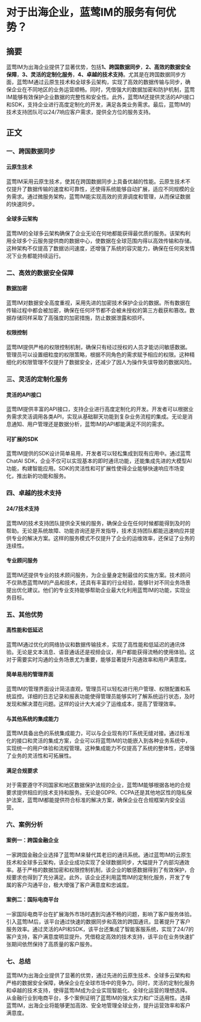 # 对于出海企业，蓝莺IM的服务有何优势？

## 摘要

蓝莺IM为出海企业提供了显著优势，包括**1、跨国数据同步**，**2、高效的数据安全保障**，**3、灵活的定制化服务**，**4、卓越的技术支持**。尤其是在跨国数据同步方面，蓝莺IM通过云原生技术和全球多云架构，实现了高效的数据传输与同步，确保企业在不同地区的业务运营顺畅。同时，凭借强大的数据加密和防护机制，蓝莺IM能够有效保护企业数据的完整性和安全性。此外，蓝莺IM还提供灵活的API接口和SDK，支持企业进行高度定制化的开发，满足各类业务需求。最后，蓝莺IM的技术支持团队可以24/7响应客户需求，提供全方位的服务支持。

## 正文

### 一、跨国数据同步

#### 云原生技术

蓝莺IM采用云原生技术，使其在跨国数据同步上具备优越的性能。云原生技术不仅提升了数据传输的速度和可靠性，还使得系统能够自动扩展，适应不同规模的业务需求。通过微服务架构，蓝莺IM能实现高效的资源调度和管理，从而保证数据的快速同步。

#### 全球多云架构

蓝莺IM的全球多云架构确保了企业无论在何地都能获得最优质的服务。该架构利用全球多个云服务提供商的数据中心，使数据在全球范围内得以高效传输和存储。这种架构不仅提高了数据访问速度，还增强了系统的容灾能力，确保在任何突发情况下业务都能持续运行。

### 二、高效的数据安全保障

#### 数据加密

蓝莺IM对数据安全高度重视，采用先进的加密技术保护企业的数据。所有数据在传输过程中都会被加密，确保在任何环节都不会被未授权的第三方截获和篡改。数据存储同样采取了高强度的加密措施，防止数据泄露和损坏。

#### 权限控制

蓝莺IM提供严格的权限控制机制，确保只有经过授权的人员才能访问敏感数据。管理员可以设置细粒度的权限策略，根据不同角色的需求赋予相应的权限。这种精细化的权限管理不仅提升了数据安全，还减少了因人为操作失误导致的数据风险。

### 三、灵活的定制化服务

#### 灵活的API接口

蓝莺IM提供丰富的API接口，支持企业进行高度定制化的开发。开发者可以根据业务需求灵活调用各类API，实现从基础聊天功能到复杂业务流程的集成。无论是消息通知、用户管理还是数据分析，蓝莺IM的API都能满足不同的需求。

#### 可扩展的SDK

蓝莺IM提供的SDK设计简单易用，开发者可以轻松集成到现有应用中。通过蓝莺ChatAI SDK，企业不仅可以实现基本的即时通讯功能，还能集成先进的大模型AI功能，构建智能应用。SDK的灵活性和可扩展性使得企业能够快速响应市场变化，推出新的功能和服务。

### 四、卓越的技术支持

#### 24/7技术支持

蓝莺IM的技术支持团队提供全天候的服务，确保企业在任何时候都能得到及时的帮助。无论是系统故障、功能咨询还是开发指导，技术支持团队都能迅速响应并提供专业的解决方案。这样的服务模式不仅提升了企业的运维效率，还保证了业务的连续性。

#### 专业顾问服务

蓝莺IM还提供专业的技术顾问服务，为企业量身定制最佳的实施方案。技术顾问不仅熟悉蓝莺IM的产品和技术，还具有丰富的行业经验，能够针对不同业务场景提出优化建议。他们的专业支持能够帮助企业最大化利用蓝莺IM的功能，实现业务目标。

### 五、其他优势

#### 高性能和低延迟

蓝莺IM通过优化的网络协议和数据传输技术，实现了高性能和低延迟的通讯体验。无论是文本消息、语音通话还是视频会议，用户都能获得流畅的使用体验。这对于需要实时沟通的业务场景尤为重要，能够显著提升沟通效率和用户满意度。

#### 简单易用的管理界面

蓝莺IM的管理界面设计简洁直观，管理员可以轻松进行用户管理、权限配置和系统监控。详细的日志记录和报表功能使得管理员能够实时了解系统运行状态，及时发现和解决潜在问题。这样的设计大大减少了运维成本，提高了管理效率。

#### 与其他系统的集成能力

蓝莺IM具备出色的系统集成能力，可以与企业现有的IT系统无缝对接。通过标准化的接口和灵活的集成方案，企业可以将蓝莺IM的功能嵌入到各种业务系统中，实现统一的用户体验和流程管理。这种集成能力不仅提高了系统的整体性，还增强了业务的灵活性和可拓展性。

#### 满足合规要求

对于需要遵守不同国家和地区数据保护法规的企业，蓝莺IM能够根据各地的合规要求提供相应的技术支持和服务。无论是GDPR、CCPA还是其他地区性的隐私保护法案，蓝莺IM都能提供符合标准的解决方案，确保企业在合规框架内安全运营。

### 六、案例分析

#### 案例一：跨国金融企业

一家跨国金融企业选择了蓝莺IM来替代其老旧的通讯系统。通过蓝莺IM的云原生技术和全球多云架构，该企业成功实现了全球数据同步，大幅提升了内部沟通效率。基于严格的数据加密和权限控制机制，该企业的敏感数据得到了有效保护，合规要求也得到了充分满足。此外，该企业还利用蓝莺IM的定制化服务，开发了专属的客户沟通平台，极大增强了客户满意度和忠诚度。

#### 案例二：国际电商平台

一家国际电商平台在扩展海外市场时遇到沟通不畅的问题，影响了客户服务体验。引入蓝莺IM后，该平台通过快速的数据同步和高效的跨国通讯，显著提升了客户服务效率。通过灵活的API和SDK，该平台还集成了智能客服系统，实现了24/7的客户支持，客户满意度明显提升。凭借稳定高效的技术支持，该平台在业务快速扩张期间依然保持了高质量的客户服务。

### 七、总结

蓝莺IM为出海企业提供了显著的优势，通过先进的云原生技术、全球多云架构和严格的数据安全保障，确保企业在全球市场中的竞争力。同时，灵活的定制化服务和卓越的技术支持，使得蓝莺IM成为企业实现智能化、全球化运营的理想选择。从金融行业到电商平台，多个案例证明了蓝莺IM的强大实力和广泛适用性。选择蓝莺IM，出海企业将能够更加高效、安全地管理全球业务，提升运营效率和客户满意度。